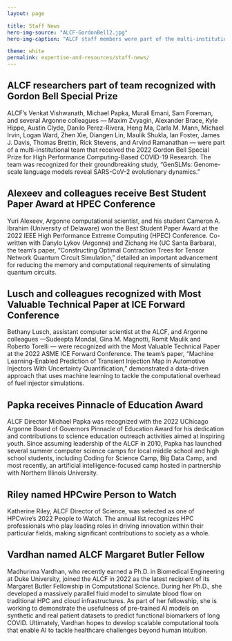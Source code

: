 ```yaml
---
layout: page

title: Staff News
hero-img-source: "ALCF-GordonBell2.jpg"
hero-img-caption: "ALCF staff members were part of the multi-institutional team recognized with the Gordon Bell Special Prize for HPC-Based COVID-19 Research at the SC22 conference."

theme: white
permalink: expertise-and-resources/staff-news/
---
```



## ALCF researchers part of team recognized with Gordon Bell Special Prize

ALCF’s Venkat Vishwanath, Michael Papka, Murali Emani, Sam Foreman, and several Argonne colleagues — Maxim Zvyagin, Alexander Brace, Kyle Hippe, Austin Clyde, Danilo Perez-Rivera, Heng Ma, Carla M. Mann, Michael Irvin, Logan Ward, Zhen Xie, Diangen Lin, Maulik Shukla, Ian Foster, James J. Davis, Thomas Brettin, Rick Stevens, and Arvind Ramanathan — were part of a multi-institutional team that received the 2022 Gordon Bell Special Prize for High Performance Computing-Based COVID-19 Research. The team was recognized for their groundbreaking study, “GenSLMs: Genome-scale language models reveal SARS-CoV-2 evolutionary dynamics.”

## Alexeev and colleagues receive Best Student Paper Award at HPEC Conference

Yuri Alexeev, Argonne computational scientist, and his student Cameron A. Ibrahim (University of Delaware) won the Best Student Paper Award at the 2022 IEEE High Performance Extreme Computing (HPEC) Conference. Co-written with Danylo Lykov (Argonne) and Zichang He (UC Santa Barbara), the team’s paper, “Constructing Optimal Contraction Trees for Tensor Network Quantum Circuit Simulation,” detailed an important advancement for reducing the memory and computational requirements of simulating quantum circuits.

## Lusch and colleagues recognized with Most Valuable Technical Paper at ICE Forward Conference 

Bethany Lusch, assistant computer scientist at the ALCF, and Argonne colleagues —Sudeepta Mondal, Gina M. Magnotti, Romit Maulik and Roberto Torelli — were recognized with the Most Valuable Technical Paper at the 2022 ASME ICE Forward Conference. The team’s paper, “Machine Learning-Enabled Prediction of Transient Injection Map in Automotive Injectors With Uncertainty Quantification,” demonstrated a data-driven approach that uses machine learning to tackle the computational overhead of fuel injector simulations.

## Papka receives Pinnacle of Education Award

ALCF Director Michael Papka was recognized with the 2022 UChicago Argonne Board of Governors Pinnacle of Education Award for his dedication and contributions to science education outreach activities aimed at inspiring youth. Since assuming leadership of the ALCF in 2010, Papka has launched several summer computer science camps for local middle school and high school students, including Coding for Science Camp, Big Data Camp, and most recently, an artificial intelligence-focused camp hosted in partnership with Northern Illinois University. 

## Riley named HPCwire Person to Watch

Katherine Riley, ALCF Director of Science, was selected as one of HPCwire’s 2022 People to Watch. The annual list recognizes HPC professionals who play leading roles in driving innovation within their particular fields, making significant contributions to society as a whole.

## Vardhan named ALCF Margaret Butler Fellow

Madhurima Vardhan, who recently earned a Ph.D. in Biomedical Engineering at Duke University, joined the ALCF in 2022 as the latest recipient of its Margaret Butler Fellowship in Computational Science. During her Ph.D., she developed a massively parallel fluid model to simulate blood flow on traditional HPC and cloud infrastructures. As part of her fellowship, she is working to demonstrate the usefulness of pre-trained AI models on synthetic and real patient datasets to predict functional biomarkers of long COVID. Ultimately, Vardhan hopes to develop scalable computational tools that enable AI to tackle healthcare challenges beyond human intuition.
 
